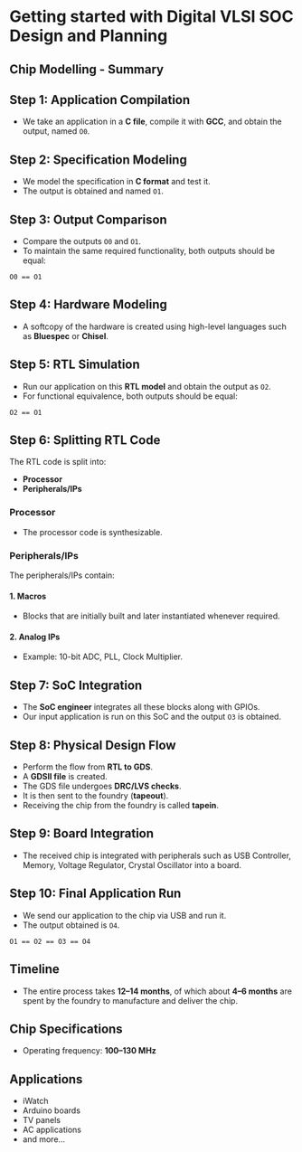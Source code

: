 

# Getting started with Digital VLSI SOC Design and Planning

## Chip Modelling - Summary

## Step 1: Application Compilation

* We take an application in a **C file**, compile it with **GCC**, and obtain the output, named `O0`.

## Step 2: Specification Modeling

* We model the specification in **C format** and test it.
* The output is obtained and named `O1`.

## Step 3: Output Comparison

* Compare the outputs `O0` and `O1`.
* To maintain the same required functionality, both outputs should be equal:

```text
O0 == O1
```

## Step 4: Hardware Modeling

* A softcopy of the hardware is created using high-level languages such as **Bluespec** or **Chisel**.

## Step 5: RTL Simulation

* Run our application on this **RTL model** and obtain the output as `O2`.
* For functional equivalence, both outputs should be equal:

```text
O2 == O1
```

## Step 6: Splitting RTL Code

The RTL code is split into:

* **Processor**
* **Peripherals/IPs**

### Processor

* The processor code is synthesizable.

### Peripherals/IPs

The peripherals/IPs contain:

#### 1. **Macros**

   * Blocks that are initially built and later instantiated whenever required.
#### 2. **Analog IPs**

   * Example: 10-bit ADC, PLL, Clock Multiplier.

## Step 7: SoC Integration

* The **SoC engineer** integrates all these blocks along with GPIOs.
* Our input application is run on this SoC and the output `O3` is obtained.

## Step 8: Physical Design Flow

* Perform the flow from **RTL to GDS**.
* A **GDSII file** is created.
* The GDS file undergoes **DRC/LVS checks**.
* It is then sent to the foundry (**tapeout**).
* Receiving the chip from the foundry is called **tapein**.

## Step 9: Board Integration

* The received chip is integrated with peripherals such as USB Controller, Memory, Voltage Regulator, Crystal Oscillator into a board.

## Step 10: Final Application Run

* We send our application to the chip via USB and run it.
* The output obtained is `O4`.

```text
O1 == O2 == O3 == O4
```

## Timeline

* The entire process takes **12–14 months**, of which about **4–6 months** are spent by the foundry to manufacture and deliver the chip.

## Chip Specifications

* Operating frequency: **100–130 MHz**

## Applications

* iWatch
* Arduino boards
* TV panels
* AC applications
* and more...

